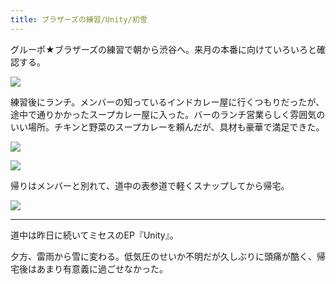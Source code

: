 ```yaml
---
title: ブラザーズの練習/Unity/初雪
---
```


グルーポ★ブラザーズの練習で朝から渋谷へ。来月の本番に向けていろいろと確認する。

![](https://photos.apkas.net/medium/202401/20240113-092211.webp)

練習後にランチ。メンバーの知っているインドカレー屋に行くつもりだったが、途中で通りかかったスープカレー屋に入った。バーのランチ営業らしく雰囲気のいい場所。チキンと野菜のスープカレーを頼んだが、具材も豪華で満足できた。

![](https://photos.apkas.net/medium/202401/20240113-125801.webp)

![](https://photos.apkas.net/medium/202401/20240113-132156.webp)

帰りはメンバーと別れて、道中の表参道で軽くスナップしてから帰宅。

![](https://photos.apkas.net/medium/202401/20240113-135237.webp)

---

道中は昨日に続いてミセスのEP『Unity』。

夕方、雷雨から雪に変わる。低気圧のせいか不明だが久しぶりに頭痛が酷く、帰宅後はあまり有意義に過ごせなかった。
